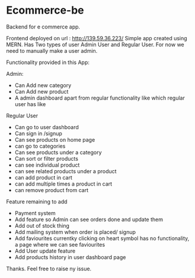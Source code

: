 # Ecommerce-be
Backend for e commerce app.

Frontend deployed on url : http://139.59.36.223/
Simple app created using MERN.
Has Two types of user Admin User and Regular User.
For now we need to manually make a user admin.

Functionality provided in this App:

Admin:
- Can Add new category
- Can Add new product
- A admin dashboard
apart from regular functionality like which regular user has like

Regular User
- Can go to user dashboard
- Can sign in /signup
- Can see products on home page
- can go to categories
- Can see products under a category
- Can sort or filter products 
- can see individual product
- can see related products under a product
- can add product in cart
- can add multiple times a product in cart
- can remove product from cart


Feature remaining to add 
- Payment system
- Add feature so Admin can see orders done and update them
- Add out of stock thing
- Add mailing system when order is placed/ signup
- Add faviourites currentky clicking on heart symbol has no functionality, a page where we can see faviourites
- Add User update feature
- Add products history in user dashboard page


Thanks.
Feel free to raise ny issue.

